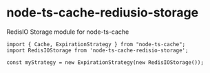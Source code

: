 # node-ts-cache-rediusio-storage
RedisIO Storage module for node-ts-cache

```
import { Cache, ExpirationStrategy } from "node-ts-cache";
import RedisIOStorage from 'node-ts-cache-redisio-storage';

const myStrategy = new ExpirationStrategy(new RedisIOStorage());
```
